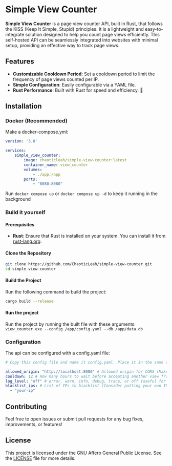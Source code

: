 # Simple View Counter

**Simple View Counter** is a page view counter API, built in Rust, that follows the KISS (Keep It Simple, Stupid) principles. It is a lightweight and easy-to-integrate solution designed to help you count page views efficiently. This self-hosted API can be seamlessly integrated into websites with minimal setup, providing an effective way to track page views.

## Features

- **Customizable Cooldown Period**: Set a cooldown period to limit the frequency of page views counted per IP.
- **Simple Configuration**: Easily configurable via a YAML file.
- **Rust Performance**: Built with Rust for speed and efficiency. 🚀
  
## Installation

### Docker (Recommended)

Make a docker-compose.yml:
```yml
version: '3.8'

services:
    simple_view_counter:
        image: chaoticleah/simple-view-counter:latest
        container_name: view_counter
        volumes:
            - ./app:/app
        ports:
            - "8080:8080"
```

Run `docker compose up` or `docker compose up -d` to keep it running in the background

### Build it yourself

#### Prerequisites

- **Rust**: Ensure that Rust is installed on your system. You can install it from [rust-lang.org](https://www.rust-lang.org/).

#### Clone the Repository

```bash
git clone https://github.com/ChaoticLeah/simple-view-counter.git
cd simple-view-counter
```

#### Build the Project

Run the following command to build the project:

```bash
cargo build --release
```

#### Run the project

Run the project by running the built file with these arguments:
`view_counter.exe --config /app/config.yaml --db /app/data.db`

### Configuration

The api can be configured with a config.yaml file:
```yaml
# Copy this config file and name it config.yaml. Place it in the same directory as the executable.

allowed_origin: "http://localhost:8080" # Allowed origin for CORS (Make this the page you want to send the requests from)
cooldown: 12 # How many hours to wait before accepting another view from the same IP on the same route. If the server restarts then it will also accept new views
log_level: "off" # error, warn, info, debug, trace, or off (useful for debugging issues)
blacklist_ips: # List of IPs to blacklist (Consider putting your own IP here so you dont count your own views)
  - "your-ip"
```

## Contributing

Feel free to open issues or submit pull requests for any bug fixes, improvements, or features!

## License

This project is licensed under the GNU Affero General Public License. See the [LICENSE](LICENSE) file for more details.
